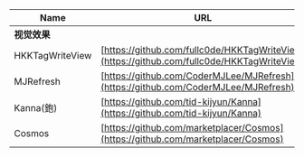 Name | URL | Description
--- | --- | ---
**视觉效果** ||
HKKTagWriteView | [https://github.com/fullc0de/HKKTagWriteView](https://github.com/fullc0de/HKKTagWriteView) |
MJRefresh | [https://github.com/CoderMJLee/MJRefresh](https://github.com/CoderMJLee/MJRefresh) |
Kanna(鉋) | [https://github.com/tid-kijyun/Kanna](https://github.com/tid-kijyun/Kanna) |
Cosmos | [https://github.com/marketplacer/Cosmos](https://github.com/marketplacer/Cosmos) |
